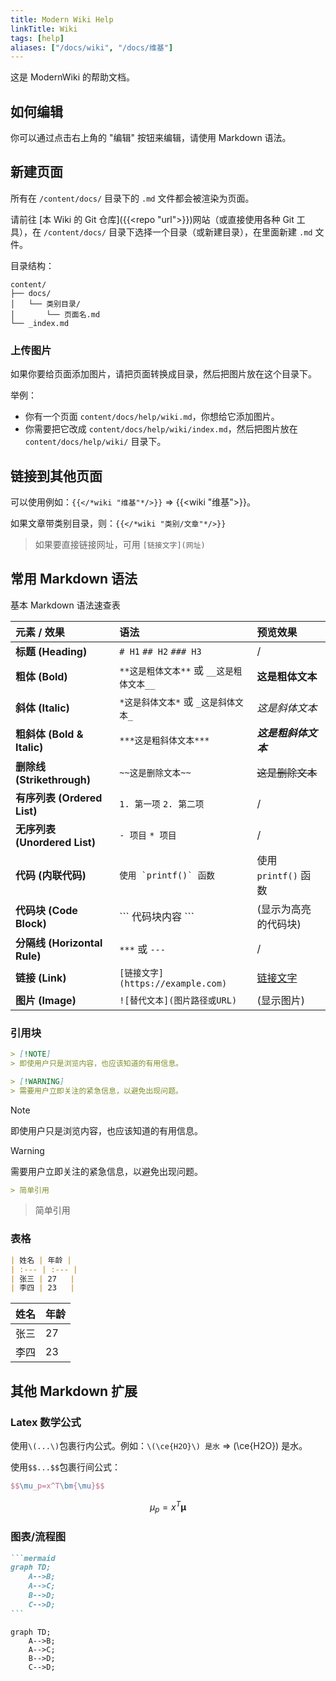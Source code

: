 ```yaml
---
title: Modern Wiki Help
linkTitle: Wiki
tags: [help]
aliases: ["/docs/wiki", "/docs/维基"]
---
```


这是 ModernWiki 的帮助文档。

## 如何编辑

你可以通过点击右上角的 "编辑" 按钮来编辑，请使用 Markdown 语法。

## 新建页面

所有在 `/content/docs/` 目录下的 `.md` 文件都会被渲染为页面。

请前往 [本 Wiki 的 Git 仓库]({{<repo "url">}})网站（或直接使用各种 Git 工具），在 `/content/docs/` 目录下选择一个目录（或新建目录），在里面新建 `.md` 文件。

目录结构：

```
content/
├── docs/
│   └── 类别目录/
│       └── 页面名.md
└── _index.md
```

### 上传图片

如果你要给页面添加图片，请把页面转换成目录，然后把图片放在这个目录下。

举例：

- 你有一个页面 `content/docs/help/wiki.md`，你想给它添加图片。
- 你需要把它改成 `content/docs/help/wiki/index.md`，然后把图片放在 `content/docs/help/wiki/` 目录下。

## 链接到其他页面

可以使用例如：`{{</*wiki "维基"*/>}}` => {{<wiki "维基">}}。

如果文章带类别目录，则：`{{</*wiki "类别/文章"*/>}}`

> 如果要直接链接网址，可用
> `[链接文字](网址)`



## 常用 Markdown 语法

基本 Markdown 语法速查表

| 元素 / 效果                   | 语法                                     | 预览效果                        |
| :---------------------------- | :--------------------------------------- | :------------------------------ |
| **标题 (Heading)**            | `# H1` `## H2` `### H3`                  | /                               |
| **粗体 (Bold)**               | `**这是粗体文本**` 或 `__这是粗体文本__` | **这是粗体文本**                |
| **斜体 (Italic)**             | `*这是斜体文本*` 或 `_这是斜体文本_`     | _这是斜体文本_                  |
| **粗斜体 (Bold & Italic)**    | `***这是粗斜体文本***`                   | **_这是粗斜体文本_**            |
| **删除线 (Strikethrough)**    | `~~这是删除文本~~`                       | ~~这是删除文本~~                |
| **有序列表 (Ordered List)**   | `1. 第一项` `2. 第二项`                  | /                               |
| **无序列表 (Unordered List)** | `- 项目` `* 项目`                        | /                               |
| **代码 (内联代码)**           | `` 使用 `printf()` 函数 ``               | 使用 `printf()` 函数            |
| **代码块 (Code Block)**       | \`\`\` 代码块内容 \`\`\`                 | (显示为高亮的代码块)            |
| **分隔线 (Horizontal Rule)**  | `***` 或 `---`                           | /                               |
| **链接 (Link)**               | `[链接文字](https://example.com)`        | [链接文字](https://example.com) |
| **图片 (Image)**              | `![替代文本](图片路径或URL)`             | (显示图片)                      |

### 引用块

```markdown {filename=Markdown}
> [!NOTE]
> 即使用户只是浏览内容，也应该知道的有用信息。

> [!WARNING]
> 需要用户立即关注的紧急信息，以避免出现问题。
```

> [!NOTE]
> 即使用户只是浏览内容，也应该知道的有用信息。

> [!WARNING]
> 需要用户立即关注的紧急信息，以避免出现问题。

```markdown {filename=Markdown}
> 简单引用
```

> 简单引用

### 表格

```markdown {filename=Markdown}
| 姓名 | 年龄 |
| :--- | :--- |
| 张三 | 27   |
| 李四 | 23   |
```

| 姓名 | 年龄 |
| :--- | :--- |
| 张三 | 27   |
| 李四 | 23   |

## 其他 Markdown 扩展

### Latex 数学公式

使用`\(...\)`包裹行内公式。例如：`\(\ce{H2O}\) 是水` => \(\ce{H2O}\) 是水。

使用`$$...$$`包裹行间公式：
```latex
$$\mu_p=x^T\bm{\mu}$$
```
 $$\mu_p=x^T\bm{\mu}$$

### 图表/流程图

````markdown {filename=Markdown}
```mermaid
graph TD;
    A-->B;
    A-->C;
    B-->D;
    C-->D;
```
````

```mermaid
graph TD;
    A-->B;
    A-->C;
    B-->D;
    C-->D;
```
